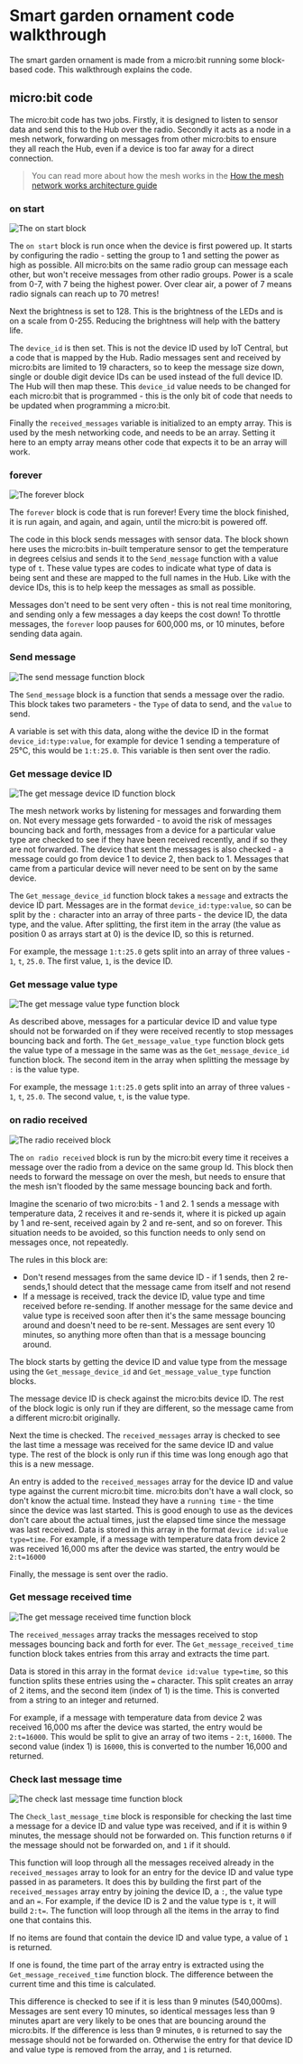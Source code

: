 # Smart garden ornament code walkthrough

The smart garden ornament is made from a micro:bit running some block-based code. This walkthrough explains the code.

## micro:bit code

The micro:bit code has two jobs. Firstly, it is designed to listen to sensor data and send this to the Hub over the radio. Secondly it acts as a node in a mesh network, forwarding on messages from other micro:bits to ensure they all reach the Hub, even if a device is too far away for a direct connection.

> You can read more about how the mesh works in the [How the mesh network works architecture guide](./how-the-mesh-network-works.md)

### on start

![The on start block](../images/microbit-code-device-on-start.png)

The `on start` block is run once when the device is first powered up. It starts by configuring the radio - setting the group to 1 and setting the power as high as possible. All micro:bits on the same radio group can message each other, but won't receive messages from other radio groups. Power is a scale from 0-7, with 7 being the highest power. Over clear air, a power of 7 means radio signals can reach up to 70 metres!

Next the brightness is set to 128. This is the brightness of the LEDs and is on a scale from 0-255. Reducing the brightness will help with the battery life.

The `device_id` is then set. This is not the device ID used by IoT Central, but a code that is mapped by the Hub. Radio messages sent and received by micro:bits are limited to 19 characters, so to keep the message size down, single or double digit device IDs can be used instead of the full device ID. The Hub will then map these. This `device_id` value needs to be changed for each micro:bit that is programmed - this is the only bit of code that needs to be updated when programming a micro:bit.

Finally the `received_messages` variable is initialized to an empty array. This is used by the mesh networking code, and needs to be an array. Setting it here to an empty array means other code that expects it to be an array will work.

### forever

![The forever block](../images/microbit-code-device-forever.png)

The `forever` block is code that is run forever! Every time the block finished, it is run again, and again, and again, until the micro:bit is powered off.

The code in this block sends messages with sensor data. The block shown here uses the micro:bits in-built temperature sensor to get the temperature in degrees celsius and sends it to the `Send_message` function with a value type of `t`. These value types are codes to indicate what type of data is being sent and these are mapped to the full names in the Hub. Like with the device IDs, this is to help keep the messages as small as possible.

Messages don't need to be sent very often - this is not real time monitoring, and sending only a few messages a day keeps the cost down! To throttle messages, the `forever` loop pauses for 600,000 ms, or 10 minutes, before sending data again.

### Send message

![The send message function block](../images/microbit-code-device-send-message.png)

The `Send_message` block is a function that sends a message over the radio. This block takes two parameters - the `Type` of data to send, and the `value` to send.

A variable is set with this data, along withe the device ID in the format `device_id:type:value`, for example for device 1 sending a temperature of 25°C, this would be `1:t:25.0`. This variable is then sent over the radio.

### Get message device ID

![The get message device ID function block](../images/microbit-code-device-get-message-device-id.png)

The mesh network works by listening for messages and forwarding them on. Not every message gets forwarded - to avoid the risk of messages bouncing back and forth, messages from a device for a particular value type are checked to see if they have been received recently, and if so they are not forwarded. The device that sent the messages is also checked - a message could go from device 1 to device 2, then back to 1. Messages that came from a particular device will never need to be sent on by the same device.

The `Get_message_device_id` function block takes a `message` and extracts the device ID part. Messages are in the format `device_id:type:value`, so can be split by the `:` character into an array of three parts - the device ID, the data type, and the value. After splitting, the first item in the array (the value as position 0 as arrays start at 0) is the device ID, so this is returned.

For example, the message `1:t:25.0` gets split into an array of three values - `1`, `t`, `25.0`. The first value, `1`, is the device ID.

### Get message value type

![The get message value type function block](../images/microbit-code-device-get-message-value-type.png)

As described above, messages for a particular device ID and value type should not be forwarded on if they were received recently to stop messages bouncing back and forth. The `Get_message_value_type` function block gets the value type of a message in the same was as the `Get_message_device_id` function block. The second item in the array when splitting the message by `:` is the value type.

For example, the message `1:t:25.0` gets split into an array of three values - `1`, `t`, `25.0`. The second value, `t`, is the value type.

### on radio received

![The radio received block](../images/microbit-code-device-on-radio-received.png)

The `on radio received` block is run by the micro:bit every time it receives a message over the radio from a device on the same group Id. This block then needs to forward the message on over the mesh, but needs to ensure that the mesh isn't flooded by the same message bouncing back and forth.

Imagine the scenario of two micro:bits - 1 and 2. 1 sends a message with temperature data, 2 receives it and re-sends it, where it is picked up again by 1 and re-sent, received again by 2 and re-sent, and so on forever. This situation needs to be avoided, so this function needs to only send on messages once, not repeatedly.

The rules in this block are:

* Don't resend messages from the same device ID - if 1 sends, then 2 re-sends,1 should detect that the message came from itself and not resend
* If a message is received, track the device ID, value type and time received before re-sending. If another message for the same device and value type is received soon after then it's the same message bouncing around and doesn't need to be re-sent. Messages are sent every 10 minutes, so anything more often than that is a message bouncing around.

The block starts by getting the device ID and value type from the message using the `Get_message_device_id` and `Get_message_value_type` function blocks.

The message device ID is check against the micro:bits device ID. The rest of the block logic is only run if they are different, so the message came from a different micro:bit originally.

Next the time is checked. The `received_messages` array is checked to see the last time a message was received for the same device ID and value type. The rest of the block is only run if this time was long enough ago that this is a new message.

An entry is added to the `received_messages` array for the device ID and value type against the current micro:bit time. micro:bits don't have a wall clock, so don't know the actual time. Instead they have a `running time` - the time since the device was last started. This is good enough to use as the devices don't care about the actual times, just the elapsed time since the message was last received. Data is stored in this array in the format `device id:value type=time`. For example, if a message with temperature data from device 2 was received 16,000 ms after the device was started, the entry would be `2:t=16000`

Finally, the message is sent over the radio.

### Get message received time

![The get message received time function block](../images/microbit-code-device-get-message-received-time.png)

The `received_messages` array tracks the messages received to stop messages bouncing back and forth for ever. The `Get_message_received_time` function block takes entries from this array and extracts the time part.

Data is stored in this array in the format `device id:value type=time`, so this function splits these entries using the `=` character. This split creates an array of 2 items, and the second item (index of 1) is the time. This is converted from a string to an integer and returned.

For example, if a message with temperature data from device 2 was received 16,000 ms after the device was started, the entry would be `2:t=16000`. This would be split to give an array of two items - `2:t`, `16000`. The second value (index 1) is `16000`, this is converted to the number 16,000 and returned.

### Check last message time

![The check last message time function block](../images/microbit-code-device-check-last-message-time.png)

The `Check_last_message_time` block is responsible for checking the last time a message for a device ID and value type was received, and if it is within 9 minutes, the message should not be forwarded on. This function returns `0` if the message should not be forwarded on, and `1` if it should.

This function will loop through all the messages received already in the `received_messages` array to look for an entry for the device ID and value type passed in as parameters. It does this by building the first part of the `received_messages` array entry by joining the device ID, a `:`, the value type and an `=`. For example, if the device ID is 2 and the value type is `t`, it will build `2:t=`. The function will loop through all the items in the array to find one that contains this.

If no items are found that contain the device ID and value type, a value of `1` is returned.

If one is found, the time part of the array entry is extracted using the `Get_message_received_time` function block. The difference between the current time and this time is calculated.

This difference is checked to see if it is less than 9 minutes (540,000ms). Messages are sent every 10 minutes, so identical messages less than 9 minutes apart are very likely to be ones that are bouncing around the micro:bits. If the difference is less than 9 minutes, `0` is returned to say the message should not be forwarded on. Otherwise the entry for that device ID and value type is removed from the array, and `1` is returned.
